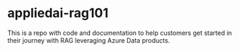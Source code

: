 # appliedai-rag101
This is a repo with code and documentation to help customers get started in their journey with RAG leveraging Azure Data products.
